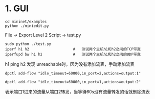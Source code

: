 # 1. GUI
 
 ```
 cd mininet/examples
 python ./miniedit.py
 ```
 
 File -> Export Level 2 Script -> test.py
 
 ```
 sudo python ./test.py
 iperf h1 h2                    #   测试两个主机h1和h2之间的TCP带宽
 iperfupd bw h1 h2              #   测试两个主机h1和h2之间的UDP带宽
 ```

 h1 ping h2 发现 unreachable时，因为没有添加流表，手动添加流表
 ```
 dpctl add-flow "idle_timeout=60000,in_port=2,actions=output:1"
 
 dpctl add-flow "idle_timeout=60000,in_port=1,actions=output:2"
 ```
 表示端口1进来的流量从端口2转发，当等待60s没有流量转发的话就删除流表


